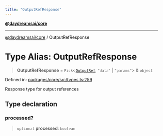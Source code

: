 ```yaml
---
title: "OutputRefResponse"
---
```


[**@daydreamsai/core**](./api-reference.md)

***

[@daydreamsai/core](./api-reference.md) / OutputRefResponse

# Type Alias: OutputRefResponse

> **OutputRefResponse** = `Pick`\<[`OutputRef`](./OutputRef.md), `"data"` \| `"params"`\> & `object`

Defined in: [packages/core/src/types.ts:259](https://github.com/dojoengine/daydreams/blob/612e9304717c546d301f9cac8c204de734cac957/packages/core/src/types.ts#L259)

Response type for output references

## Type declaration

### processed?

> `optional` **processed**: `boolean`
